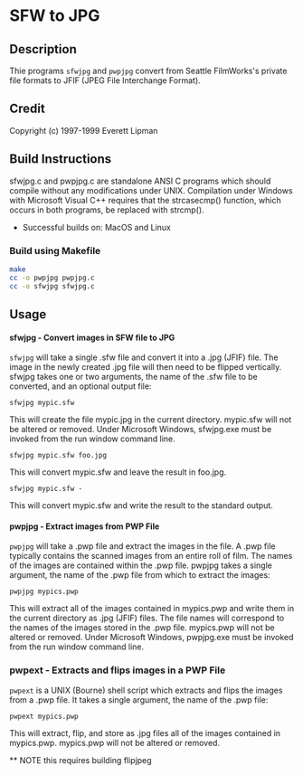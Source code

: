 # SFW to JPG

## Description
Thie programs `sfwjpg` and `pwpjpg` convert from Seattle
FilmWorks's private file formats to JFIF (JPEG File Interchange
Format).  

## Credit
Copyright (c) 1997-1999  Everett Lipman

## Build Instructions

sfwjpg.c and pwpjpg.c are standalone ANSI C programs which should
compile without any modifications under UNIX.  Compilation under
Windows with Microsoft Visual C++ requires that the strcasecmp()
function, which occurs in both programs, be replaced with
strcmp().

* Successful builds on: MacOS and Linux

### Build using Makefile
```bash
make
cc -o pwpjpg pwpjpg.c
cc -o sfwjpg sfwjpg.c
```

## Usage

#### sfwjpg - Convert images in SFW file to JPG

`sfwjpg` will take a single .sfw file and convert it into a
.jpg (JFIF) file.  The image in the newly created .jpg file
will then need to be flipped vertically.  sfwjpg takes one or
two arguments, the name of the .sfw file to be converted, and
an optional output file:

```
sfwjpg mypic.sfw
```

This will create the file mypic.jpg in the current directory.
mypic.sfw will not be altered or removed.  Under Microsoft
Windows, sfwjpg.exe must be invoked from the run window
command line.

```
sfwjpg mypic.sfw foo.jpg
```

This will convert mypic.sfw and leave the result in foo.jpg.

```
sfwjpg mypic.sfw -
```

This will convert mypic.sfw and write the result to the standard
output.

#### pwpjpg - Extract images from PWP File

`pwpjpg` will take a .pwp file and extract the images in the
file.  A .pwp file typically contains the scanned images from
an entire roll of film.  The names of the images are contained
within the .pwp file.  pwpjpg takes a single argument, the
name of the .pwp file from which to extract the images:

```
pwpjpg mypics.pwp
```

This will extract all of the images contained in mypics.pwp
and write them in the current directory as .jpg (JFIF) files.
The file names will correspond to the names of the images
stored in the .pwp file.  mypics.pwp will not be altered or
removed.  Under Microsoft Windows, pwpjpg.exe must be invoked
from the run window command line.


### pwpext - Extracts and flips images in a PWP File

`pwpext` is a UNIX (Bourne) shell script which extracts and
flips the images from a .pwp file.  It takes a single
argument, the name of the .pwp file:

```
pwpext mypics.pwp
```

This will extract, flip, and store as .jpg files all of the
images contained in mypics.pwp.  mypics.pwp will not be
altered or removed.

** NOTE this requires building flipjpeg

